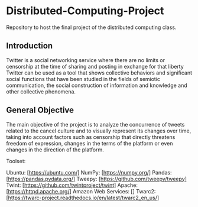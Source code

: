 # Distributed-Computing-Project
Repository to host the final project of the distributed computing class.
## Introduction
Twitter is a social networking service where there are no limits or censorship at the time of sharing and posting in exchange for that liberty Twitter can be used as a tool that shows collective behaviors and significant social functions that have been studied in the fields of semiotic communication, the social construction of information and knowledge and other collective phenomena.

## General Objective
The main objective of the project is to analyze the concurrence of tweets related to the cancel culture and to visually represent its changes over time, taking into account factors such as censorship that directly threatens freedom of expression, changes in the terms of the platform or even changes in the direction of the platform.


Toolset:

Ubuntu: [https://ubuntu.com/]
NumPy: [https://numpy.org/]
Pandas: [https://pandas.pydata.org/]
Tweepy: [https://github.com/tweepy/tweepy]
Twint: [https://github.com/twintproject/twint]
Apache: [https://httpd.apache.org/]
Amazon Web Services: []
Twarc2: [https://twarc-project.readthedocs.io/en/latest/twarc2_en_us/]
